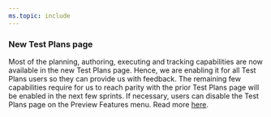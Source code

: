 ```yaml
---
ms.topic: include
---
```


### New Test Plans page

Most of the planning, authoring, executing and tracking capabilities are now available in the new Test Plans page. Hence, we are enabling it for all Test Plans users so they can provide us with feedback. The remaining few capabilities require for us to reach parity with the prior Test Plans page will be enabled in the next few sprints. If necessary, users can disable the Test Plans page on the Preview Features menu. Read more [here](/azure/devops/test/new-test-plans-page).